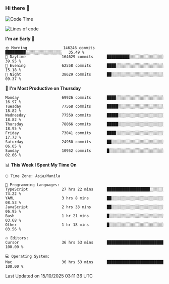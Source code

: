 ### Hi there 👋

<!--START_SECTION:waka-->
![Code Time](http://img.shields.io/badge/Code%20Time-6%2C392%20hrs%2019%20mins-blue)

![Lines of code](https://img.shields.io/badge/From%20Hello%20World%20I%27ve%20Written-139.6%20million%20lines%20of%20code-blue)

**I'm an Early 🐤** 

```text
🌞 Morning                146246 commits      █████████░░░░░░░░░░░░░░░░   35.49 % 
🌆 Daytime                164629 commits      ██████████░░░░░░░░░░░░░░░   39.95 % 
🌃 Evening                62558 commits       ████░░░░░░░░░░░░░░░░░░░░░   15.18 % 
🌙 Night                  38629 commits       ██░░░░░░░░░░░░░░░░░░░░░░░   09.37 % 
```
📅 **I'm Most Productive on Thursday** 

```text
Monday                   69926 commits       ████░░░░░░░░░░░░░░░░░░░░░   16.97 % 
Tuesday                  77568 commits       █████░░░░░░░░░░░░░░░░░░░░   18.82 % 
Wednesday                77559 commits       █████░░░░░░░░░░░░░░░░░░░░   18.82 % 
Thursday                 78066 commits       █████░░░░░░░░░░░░░░░░░░░░   18.95 % 
Friday                   73041 commits       ████░░░░░░░░░░░░░░░░░░░░░   17.73 % 
Saturday                 24950 commits       ██░░░░░░░░░░░░░░░░░░░░░░░   06.05 % 
Sunday                   10952 commits       █░░░░░░░░░░░░░░░░░░░░░░░░   02.66 % 
```


📊 **This Week I Spent My Time On** 

```text
🕑︎ Time Zone: Asia/Manila

💬 Programming Languages: 
TypeScript               27 hrs 22 mins      ███████████████████░░░░░░   74.22 % 
YAML                     3 hrs 8 mins        ██░░░░░░░░░░░░░░░░░░░░░░░   08.53 % 
JavaScript               2 hrs 33 mins       ██░░░░░░░░░░░░░░░░░░░░░░░   06.95 % 
Bash                     1 hr 21 mins        █░░░░░░░░░░░░░░░░░░░░░░░░   03.68 % 
Other                    1 hr 18 mins        █░░░░░░░░░░░░░░░░░░░░░░░░   03.56 % 

🔥 Editors: 
Cursor                   36 hrs 53 mins      █████████████████████████   100.00 % 

💻 Operating System: 
Mac                      36 hrs 53 mins      █████████████████████████   100.00 % 
```


 Last Updated on 15/10/2025 03:11:36 UTC
<!--END_SECTION:waka-->


<!--
**rad182/rad182** is a ✨ _special_ ✨ repository because its `README.md` (this file) appears on your GitHub profile.

Here are some ideas to get you started:

- 🔭 I’m currently working on ...
- 🌱 I’m currently learning ...
- 👯 I’m looking to collaborate on ...
- 🤔 I’m looking for help with ...
- 💬 Ask me about ...
- 📫 How to reach me: ...
- 😄 Pronouns: ...
- ⚡ Fun fact: ...
-->
